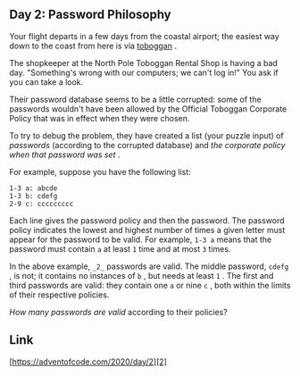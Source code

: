 ## Day 2: Password Philosophy

Your flight departs in a few days from the coastal airport; the easiest way down to the coast from here is via [toboggan][1] .

The shopkeeper at the North Pole Toboggan Rental Shop is having a bad day. "Something's wrong with our computers; we can't log in!" You ask if you can take a look.

Their password database seems to be a little corrupted: some of the passwords wouldn't have been allowed by the Official Toboggan Corporate Policy that was in effect when they were chosen.

To try to debug the problem, they have created a list (your puzzle input) of _passwords_ (according to the corrupted database) and _the corporate policy when that password was set_ .

For example, suppose you have the following list:

```
1-3 a: abcde
1-3 b: cdefg
2-9 c: ccccccccc
```

Each line gives the password policy and then the password. The password policy indicates the lowest and highest number of times a given letter must appear for the password to be valid. For example, `1-3 a` means that the password must contain `a` at least `1` time and at most `3` times.

In the above example, `_2_` passwords are valid. The middle password, `cdefg` , is not; it contains no instances of `b` , but needs at least `1` . The first and third passwords are valid: they contain one `a` or nine `c` , both within the limits of their respective policies.

_How many passwords are valid_ according to their policies?

## Link

[https://adventofcode.com/2020/day/2][2]

[1]: https://en.wikipedia.org/wiki/Toboggan
[2]: https://adventofcode.com/2020/day/2
